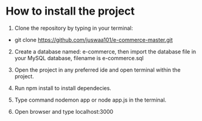 # How to install the project

1. Clone the repository by typing in your terminal:
  - git clone https://github.com/juswaa101/e-commerce-master.git
  
2. Create a database named: e-commerce, then import the database file in your MySQL database, 
filename is e-commerce.sql

3. Open the project in any preferred ide and open terminal within the project.

4. Run npm install to install dependecies.

5. Type command nodemon app or node app.js in the terminal.

6. Open browser and type localhost:3000
